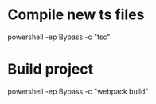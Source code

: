# Compile new ts files

powershell -ep Bypass -c "tsc"

# Build project

powershell -ep Bypass -c "webpack build"
